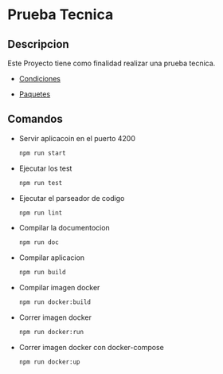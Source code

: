 # Prueba Tecnica

## Descripcion

Este Proyecto tiene como finalidad realizar una prueba tecnica.

- [Condiciones](CONDICIONES.md)

- [Paquetes](package.json)

## Comandos

- Servir aplicacoin en el puerto 4200

  ```bash
  npm run start
  ```

- Ejecutar los test

  ```bash
  npm run test
  ```

- Ejecutar el parseador de codigo

  ```bash
  npm run lint
  ```

- Compilar la documentocion

  ```bash
  npm run doc
  ```

- Compilar aplicacion

  ```bash
  npm run build
  ```

- Compilar imagen docker

  ```bash
  npm run docker:build
  ```

- Correr imagen docker

  ```bash
  npm run docker:run
  ```

- Correr imagen docker con docker-compose

  ```bash
  npm run docker:up
  ```
